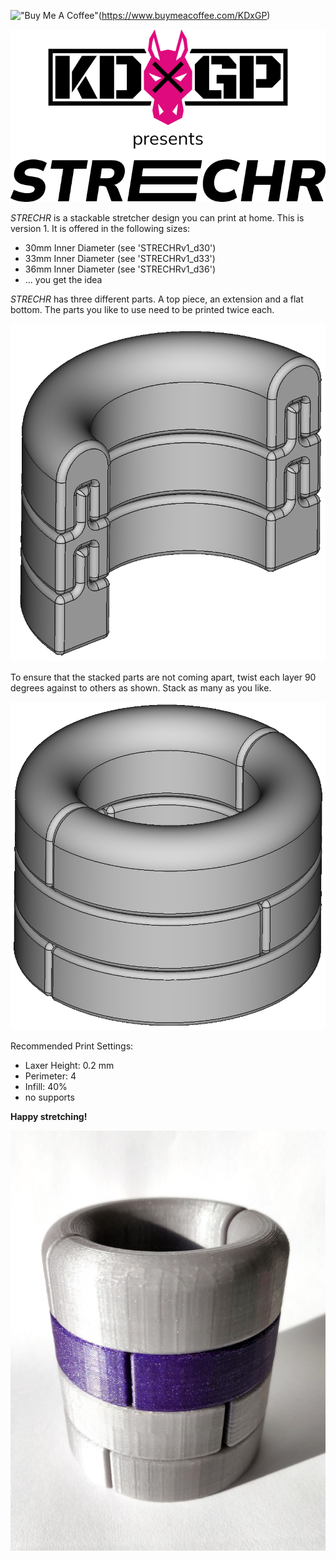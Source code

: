 !["Buy Me A Coffee"](https://cdn.buymeacoffee.com/buttons/default-orange.png)(https://www.buymeacoffee.com/KDxGP)

![KDxGP presents STRECHR](images/KDxGP_STRECHR.png)

_STRECHR_ is a stackable stretcher design you can print at home. This is version 1. It is offered in the following sizes:

-   30mm Inner Diameter (see 'STRECHRv1_d30')
-   33mm Inner Diameter (see 'STRECHRv1_d33')
-   36mm Inner Diameter (see 'STRECHRv1_d36')
-   ... you get the idea

_STRECHR_ has three different parts. A top piece, an extension and a flat bottom. The parts you like to use need to be printed twice each.

![STRECHR parts](images/parts.png)

To ensure that the stacked parts are not coming apart, twist each layer 90 degrees against to others as shown. Stack as many as you like.

![STRECHR assembled](images/locked.png)

Recommended Print Settings:

-   Laxer Height: 0.2 mm
-   Perimeter: 4
-   Infill: 40%
-   no supports

**Happy stretching!**

![STRECHR printed](images/printed.jpg)
